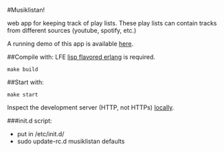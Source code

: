 #Musiklistan!

web app for keeping track of play lists.
These play lists can contain tracks from different
sources (youtube, spotify, etc.)

A running demo of this app is available [here](http://www.purestyle.se).

##Compile with:
LFE [lisp flavored erlang](http://lfe.io) is required.

```
make build
```

##Start with:
```
make start
```
Inspect the development server (HTTP, not HTTPs)
[locally](http://localhost:8000).

###init.d script:
* put in /etc/init.d/
* sudo update-rc.d musiklistan defaults
